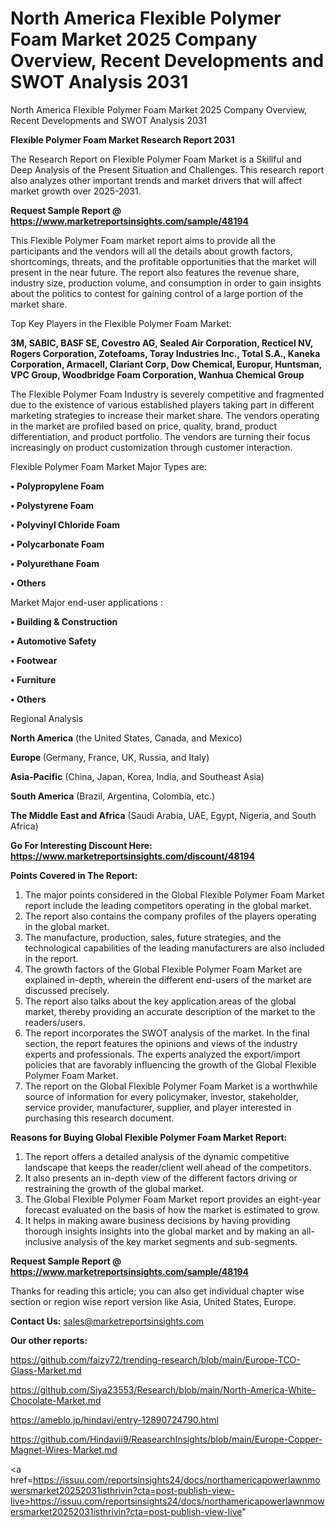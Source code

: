 # North America Flexible Polymer Foam Market 2025 Company Overview, Recent Developments and SWOT Analysis 2031
North America Flexible Polymer Foam Market 2025 Company Overview, Recent Developments and SWOT Analysis 2031

<strong>Flexible Polymer Foam Market Research Report 2031</strong>

The Research Report on Flexible Polymer Foam Market is a Skillful and Deep Analysis of the Present Situation and Challenges. This research report also analyzes other important trends and market drivers that will affect market growth over 2025-2031.

<strong>Request Sample Report @ <a href=https://www.marketreportsinsights.com/sample/48194>https://www.marketreportsinsights.com/sample/48194</a></strong>

This Flexible Polymer Foam market report aims to provide all the participants and the vendors will all the details about growth factors, shortcomings, threats, and the profitable opportunities that the market will present in the near future. The report also features the revenue share, industry size, production volume, and consumption in order to gain insights about the politics to contest for gaining control of a large portion of the market share.

Top Key Players in the Flexible Polymer Foam Market:

<strong>3M, SABIC, BASF SE, Covestro AG, Sealed Air Corporation, Recticel NV, Rogers Corporation, Zotefoams, Toray Industries Inc., Total S.A., Kaneka Corporation, Armacell, Clariant Corp, Dow Chemical, Europur, Huntsman, VPC Group, Woodbridge Foam Corporation, Wanhua Chemical Group</strong>

The Flexible Polymer Foam Industry is severely competitive and fragmented due to the existence of various established players taking part in different marketing strategies to increase their market share. The vendors operating in the market are profiled based on price, quality, brand, product differentiation, and product portfolio. The vendors are turning their focus increasingly on product customization through customer interaction.

Flexible Polymer Foam Market Major Types are:

<strong>•  Polypropylene Foam

•  Polystyrene Foam

•  Polyvinyl Chloride Foam

•  Polycarbonate Foam

•  Polyurethane Foam

•  Others</strong>

Market Major end-user applications :

<strong>•  Building & Construction

•  Automotive Safety

•  Footwear

•  Furniture

•  Others</strong>

Regional Analysis

</u><strong><b>North America</b></strong> (the United States, Canada, and Mexico)

<strong><b>Europe </b></strong>(Germany, France, UK, Russia, and Italy)

<strong><b>Asia-Pacific</b></strong> (China, Japan, Korea, India, and Southeast Asia)

<strong><b>South America</b></strong> (Brazil, Argentina, Colombia, etc.)

<strong><b>The Middle East and Africa</b></strong> (Saudi Arabia, UAE, Egypt, Nigeria, and South Africa)

<strong>Go For Interesting Discount Here: <a href=https://www.marketreportsinsights.com/discount/48194>https://www.marketreportsinsights.com/discount/48194</a></strong>

<strong>Points Covered in The Report:</strong>
<ol>
  <li>The major points considered in the Global Flexible Polymer Foam Market report include the leading competitors operating in the global market.</li>
  <li>The report also contains the company profiles of the players operating in the global market.</li>
  <li>The manufacture, production, sales, future strategies, and the technological capabilities of the leading manufacturers are also included in the report.</li>
  <li>The growth factors of the Global Flexible Polymer Foam Market are explained in-depth, wherein the different end-users of the market are discussed precisely.</li>
  <li>The report also talks about the key application areas of the global market, thereby providing an accurate description of the market to the readers/users.</li>
  <li>The report incorporates the SWOT analysis of the market. In the final section, the report features the opinions and views of the industry experts and professionals. The experts analyzed the export/import policies that are favorably influencing the growth of the Global Flexible Polymer Foam Market.</li>
  <li>The report on the Global Flexible Polymer Foam Market is a worthwhile source of information for every policymaker, investor, stakeholder, service provider, manufacturer, supplier, and player interested in purchasing this research document.</li>
</ol>
<strong>Reasons for Buying Global Flexible Polymer Foam Market Report:</strong>

<ol>
  <li>The report offers a detailed analysis of the dynamic competitive landscape that keeps the reader/client well ahead of the competitors.</li>
  <li>It also presents an in-depth view of the different factors driving or restraining the growth of the global market.</li>
  <li>The Global Flexible Polymer Foam Market report provides an eight-year forecast evaluated on the basis of how the market is estimated to grow.</li>
  <li>It helps in making aware business decisions by having providing thorough insights insights into the global market and by making an all-inclusive analysis of the key market segments and sub-segments.</li>
</ol>
<strong>Request Sample Report @ <a href=https://www.marketreportsinsights.com/sample/48194>https://www.marketreportsinsights.com/sample/48194</a></strong>


Thanks for reading this article; you can also get individual chapter wise section or region wise report version like Asia, United States, Europe.

<strong>Contact Us:</strong>
sales@marketreportsinsights.com

<strong>Our other reports:</strong>

<a href=https://github.com/faizy72/trending-research/blob/main/Europe-TCO-Glass-Market.md>https://github.com/faizy72/trending-research/blob/main/Europe-TCO-Glass-Market.md</a>

<a href=https://github.com/Siya23553/Research/blob/main/North-America-White-Chocolate-Market.md>https://github.com/Siya23553/Research/blob/main/North-America-White-Chocolate-Market.md</a>

<a href=https://ameblo.jp/hindavi/entry-12890724790.html>https://ameblo.jp/hindavi/entry-12890724790.html</a>

<a href=https://github.com/Hindavii9/ReasearchInsights/blob/main/Europe-Copper-Magnet-Wires-Market.md>https://github.com/Hindavii9/ReasearchInsights/blob/main/Europe-Copper-Magnet-Wires-Market.md</a>

<a href=https://issuu.com/reportsinsights24/docs/northamericapowerlawnmowersmarket20252031isthrivin?cta=post-publish-view-live>https://issuu.com/reportsinsights24/docs/northamericapowerlawnmowersmarket20252031isthrivin?cta=post-publish-view-live</a>"
